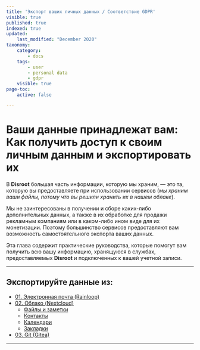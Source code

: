 ```yaml
---
title: 'Экспорт ваших личных данных / Соответствие GDPR'
visible: true
published: true
indexed: true
updated:
    last_modified: "December 2020"
taxonomy:
    category:
        - docs
    tags:
        - user
        - personal data
        - gdpr
    visible: true
page-toc:
    active: false

---
```


# Ваши данные принадлежат вам:<br>Как получить доступ к своим личным данным и экспортировать их

В **Disroot** большая часть информации, которую мы храним, — это та, которую вы предоставляете при использовании сервисов (*мы храним ваши файлы, потому что вы решили хранить их в нашем облаке*).

Мы не заинтересованы в получении и сборе каких-либо дополнительных данных, а также в их обработке для продажи рекламным компаниям или в каком-либо ином виде для их монетизации. Поэтому большинство сервисов предоставляют вам возможность самостоятельного экспорта ваших данных.

Эта глава содержит практические руководства, которые помогут вам получить всю вашу информацию, хранящуюся в службах, предоставляемых **Disroot** и подключенных к вашей учетной записи.

----

## Экспортируйте данные из:
- [01. Электронная почта (Rainloop)](rainloop)
- [02. Облако (Nextcloud)](nextcloud)
  - [Файлы и заметки](nextcloud/files)
  - [Контакты](nextcloud/contacts)
  - [Календари](nextcloud/calendar)
  - [Закладки](nextcloud/bookmarks)
- [03. Git (Gitea)](git)

----
